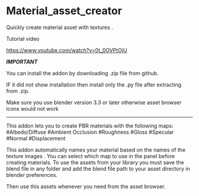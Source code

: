 # Material_asset_creator
Quickly create material asset with textures .

Tutorial video 

https://www.youtube.com/watch?v=0t_0OVPtOjU

*****************************IMPORTANT*****************************

You can install the addon by downloading .zip file from github.

IF it did not show installation then install only the .py file after extracting from .zip.

Make sure you use blender version 3.3 or later otherwise asset browser icons would not work

**********************************************************

This addon lets you to create PBR materials with the following maps:
#Albedo/Diffuse
#Ambient Occlusion
#Roughness
#Gloss
#Specular
#Normal
#Displacement

This addon automatically names your material based on the names of the texture images . 
You can select which map to use in the panel before creating materials.
To use the assets from your library you must save the blend file in any folder and add the blend file path to your
asset directory in blender preferences.

Then use this assets whenever you need from the asset browser.

